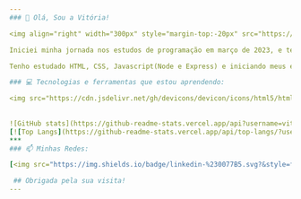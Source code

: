 ```yaml
---
### 🍥 Olá, Sou a Vitória!

<img align="right" width="300px" style="margin-top:-20px" src="https://user-images.githubusercontent.com/127898471/235783526-7249a358-3db0-443b-bc58-8db1f6624b82.png">

Iniciei minha jornada nos estudos de programação em março de 2023, e tem sido desafiador, mas repleto de aprendizados que me motivam e impulsionam minha vontade de buscar aprimorar ainda mais as habilidades e conhecimentos que adquiri até o momento e constantemente me desafiar a aprender novas tecnologias. Estou sempre em busca de recursos de aprendizado, como cursos online, tutoriais e projetos práticos que me permitam consolidar meu conhecimento e desenvolver minhas habilidades de programação. Estou animada com as possibilidades futuras e acredito que estou no caminho certo para me desenvolver como programadora.

Tenho estudado HTML, CSS, Javascript(Node e Express) e iniciando meus estudos em MongoDB.

### 💻 Tecnologias e ferramentas que estou aprendendo:

<img src="https://cdn.jsdelivr.net/gh/devicons/devicon/icons/html5/html5-original.svg" width="40" height="40"/> <img src="https://cdn.jsdelivr.net/gh/devicons/devicon/icons/css3/css3-original.svg" width="40" height="40"/> <img src="https://cdn.jsdelivr.net/gh/devicons/devicon/icons/javascript/javascript-original.svg" width="40" height="40"/> <img src="https://cdn.jsdelivr.net/gh/devicons/devicon/icons/git/git-original.svg" width="40" height="40"/> <img src="https://cdn.jsdelivr.net/gh/devicons/devicon/icons/github/github-original.svg" width="40" height="40"/> <img src="https://cdn.jsdelivr.net/gh/devicons/devicon/icons/nodejs/nodejs-original.svg" width="40" height="40"/>  <img src="https://cdn.jsdelivr.net/gh/devicons/devicon/icons/mongodb/mongodb-plain-wordmark.svg" width="40" height="40"/>
          
          
![GitHub stats](https://github-readme-stats.vercel.app/api?username=vitorialilian&show_icons=true&theme=transparent) 
[![Top Langs](https://github-readme-stats.vercel.app/api/top-langs/?username=vitorialilian&layout=compact&show_icons=true&theme=transparent)](https://github.com/vitorialilian/github-readme-stats)
***
### 📫 Minhas Redes:

[<img src="https://img.shields.io/badge/linkedin-%230077B5.svg?&style=for-the-badge&logo=linkedin&logoColor=white" />](https://www.linkedin.com/in/vitoria-lilian/)

 ## Obrigada pela sua visita! 
---
```


<!--
**vitorialilian/vitorialilian** is a ✨ _special_ ✨ repository because its `README.md` (this file) appears on your GitHub profile.

Here are some ideas to get you started:

- 🔭 I’m currently working on ...
- 🌱 I’m currently learning ...
- 👯 I’m looking to collaborate on ...
- 🤔 I’m looking for help with ...
- 💬 Ask me about ...
- 📫 How to reach me: ...
- 😄 Pronouns: ...
- ⚡ Fun fact: ...
-->

